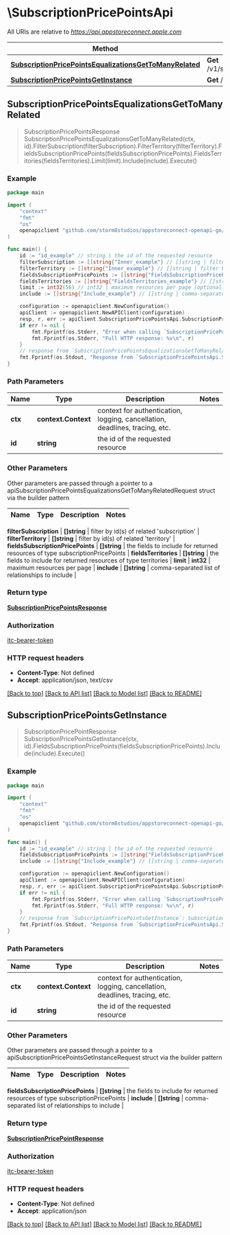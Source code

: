 # \SubscriptionPricePointsApi

All URIs are relative to *https://api.appstoreconnect.apple.com*

Method | HTTP request | Description
------------- | ------------- | -------------
[**SubscriptionPricePointsEqualizationsGetToManyRelated**](SubscriptionPricePointsApi.md#SubscriptionPricePointsEqualizationsGetToManyRelated) | **Get** /v1/subscriptionPricePoints/{id}/equalizations | 
[**SubscriptionPricePointsGetInstance**](SubscriptionPricePointsApi.md#SubscriptionPricePointsGetInstance) | **Get** /v1/subscriptionPricePoints/{id} | 



## SubscriptionPricePointsEqualizationsGetToManyRelated

> SubscriptionPricePointsResponse SubscriptionPricePointsEqualizationsGetToManyRelated(ctx, id).FilterSubscription(filterSubscription).FilterTerritory(filterTerritory).FieldsSubscriptionPricePoints(fieldsSubscriptionPricePoints).FieldsTerritories(fieldsTerritories).Limit(limit).Include(include).Execute()



### Example

```go
package main

import (
    "context"
    "fmt"
    "os"
    openapiclient "github.com/storm8studios/appstoreconnect-openapi-go/generated"
)

func main() {
    id := "id_example" // string | the id of the requested resource
    filterSubscription := []string{"Inner_example"} // []string | filter by id(s) of related 'subscription' (optional)
    filterTerritory := []string{"Inner_example"} // []string | filter by id(s) of related 'territory' (optional)
    fieldsSubscriptionPricePoints := []string{"FieldsSubscriptionPricePoints_example"} // []string | the fields to include for returned resources of type subscriptionPricePoints (optional)
    fieldsTerritories := []string{"FieldsTerritories_example"} // []string | the fields to include for returned resources of type territories (optional)
    limit := int32(56) // int32 | maximum resources per page (optional)
    include := []string{"Include_example"} // []string | comma-separated list of relationships to include (optional)

    configuration := openapiclient.NewConfiguration()
    apiClient := openapiclient.NewAPIClient(configuration)
    resp, r, err := apiClient.SubscriptionPricePointsApi.SubscriptionPricePointsEqualizationsGetToManyRelated(context.Background(), id).FilterSubscription(filterSubscription).FilterTerritory(filterTerritory).FieldsSubscriptionPricePoints(fieldsSubscriptionPricePoints).FieldsTerritories(fieldsTerritories).Limit(limit).Include(include).Execute()
    if err != nil {
        fmt.Fprintf(os.Stderr, "Error when calling `SubscriptionPricePointsApi.SubscriptionPricePointsEqualizationsGetToManyRelated``: %v\n", err)
        fmt.Fprintf(os.Stderr, "Full HTTP response: %v\n", r)
    }
    // response from `SubscriptionPricePointsEqualizationsGetToManyRelated`: SubscriptionPricePointsResponse
    fmt.Fprintf(os.Stdout, "Response from `SubscriptionPricePointsApi.SubscriptionPricePointsEqualizationsGetToManyRelated`: %v\n", resp)
}
```

### Path Parameters


Name | Type | Description  | Notes
------------- | ------------- | ------------- | -------------
**ctx** | **context.Context** | context for authentication, logging, cancellation, deadlines, tracing, etc.
**id** | **string** | the id of the requested resource | 

### Other Parameters

Other parameters are passed through a pointer to a apiSubscriptionPricePointsEqualizationsGetToManyRelatedRequest struct via the builder pattern


Name | Type | Description  | Notes
------------- | ------------- | ------------- | -------------

 **filterSubscription** | **[]string** | filter by id(s) of related &#39;subscription&#39; | 
 **filterTerritory** | **[]string** | filter by id(s) of related &#39;territory&#39; | 
 **fieldsSubscriptionPricePoints** | **[]string** | the fields to include for returned resources of type subscriptionPricePoints | 
 **fieldsTerritories** | **[]string** | the fields to include for returned resources of type territories | 
 **limit** | **int32** | maximum resources per page | 
 **include** | **[]string** | comma-separated list of relationships to include | 

### Return type

[**SubscriptionPricePointsResponse**](SubscriptionPricePointsResponse.md)

### Authorization

[itc-bearer-token](../README.md#itc-bearer-token)

### HTTP request headers

- **Content-Type**: Not defined
- **Accept**: application/json, text/csv

[[Back to top]](#) [[Back to API list]](../README.md#documentation-for-api-endpoints)
[[Back to Model list]](../README.md#documentation-for-models)
[[Back to README]](../README.md)


## SubscriptionPricePointsGetInstance

> SubscriptionPricePointResponse SubscriptionPricePointsGetInstance(ctx, id).FieldsSubscriptionPricePoints(fieldsSubscriptionPricePoints).Include(include).Execute()



### Example

```go
package main

import (
    "context"
    "fmt"
    "os"
    openapiclient "github.com/storm8studios/appstoreconnect-openapi-go/generated"
)

func main() {
    id := "id_example" // string | the id of the requested resource
    fieldsSubscriptionPricePoints := []string{"FieldsSubscriptionPricePoints_example"} // []string | the fields to include for returned resources of type subscriptionPricePoints (optional)
    include := []string{"Include_example"} // []string | comma-separated list of relationships to include (optional)

    configuration := openapiclient.NewConfiguration()
    apiClient := openapiclient.NewAPIClient(configuration)
    resp, r, err := apiClient.SubscriptionPricePointsApi.SubscriptionPricePointsGetInstance(context.Background(), id).FieldsSubscriptionPricePoints(fieldsSubscriptionPricePoints).Include(include).Execute()
    if err != nil {
        fmt.Fprintf(os.Stderr, "Error when calling `SubscriptionPricePointsApi.SubscriptionPricePointsGetInstance``: %v\n", err)
        fmt.Fprintf(os.Stderr, "Full HTTP response: %v\n", r)
    }
    // response from `SubscriptionPricePointsGetInstance`: SubscriptionPricePointResponse
    fmt.Fprintf(os.Stdout, "Response from `SubscriptionPricePointsApi.SubscriptionPricePointsGetInstance`: %v\n", resp)
}
```

### Path Parameters


Name | Type | Description  | Notes
------------- | ------------- | ------------- | -------------
**ctx** | **context.Context** | context for authentication, logging, cancellation, deadlines, tracing, etc.
**id** | **string** | the id of the requested resource | 

### Other Parameters

Other parameters are passed through a pointer to a apiSubscriptionPricePointsGetInstanceRequest struct via the builder pattern


Name | Type | Description  | Notes
------------- | ------------- | ------------- | -------------

 **fieldsSubscriptionPricePoints** | **[]string** | the fields to include for returned resources of type subscriptionPricePoints | 
 **include** | **[]string** | comma-separated list of relationships to include | 

### Return type

[**SubscriptionPricePointResponse**](SubscriptionPricePointResponse.md)

### Authorization

[itc-bearer-token](../README.md#itc-bearer-token)

### HTTP request headers

- **Content-Type**: Not defined
- **Accept**: application/json

[[Back to top]](#) [[Back to API list]](../README.md#documentation-for-api-endpoints)
[[Back to Model list]](../README.md#documentation-for-models)
[[Back to README]](../README.md)

